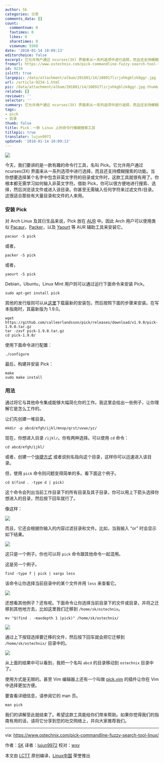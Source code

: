 ```yaml
---
author: Sk
categories: 分享
comments_data: []
count:
  commentnum: 0
  favtimes: 0
  likes: 0
  sharetimes: 0
  viewnum: 5560
date: '2018-01-14 10:09:13'
editorchoice: false
excerpt: 它允许用户通过 ncurses(3X) 界面来从一系列选项中进行选择，而且还支持模糊搜索的功能。当你想要选择某个名字中包含非英文字符的目录或文件时，这款工具就很有用了。
fromurl: https://www.ostechnix.com/pick-commandline-fuzzy-search-tool-linux/
id: 9234
islctt: true
largepic: /data/attachment/album/201801/14/100917lirjxhkgblzk8ggr.jpg
url: /article-9234-1.html
pic: /data/attachment/album/201801/14/100917lirjxhkgblzk8ggr.jpg.thumb.jpg
related: []
reviewer: ''
selector: ''
summary: 它允许用户通过 ncurses(3X) 界面来从一系列选项中进行选择，而且还支持模糊搜索的功能。当你想要选择某个名字中包含非英文字符的目录或文件时，这款工具就很有用了。
tags:
- pick
- 目录
thumb: false
title: Pick：一款 Linux 上的命令行模糊搜索工具
titlepic: true
translator: lujun9972
updated: '2018-01-14 10:09:13'
---
```


![](/data/attachment/album/201801/14/100917lirjxhkgblzk8ggr.jpg)


今天，我们要讲的是一款有趣的命令行工具，名叫 Pick。它允许用户通过 ncurses(3X) 界面来从一系列选项中进行选择，而且还支持模糊搜索的功能。当你想要选择某个名字中包含非英文字符的目录或文件时，这款工具就很有用了。你根本都无需学习如何输入非英文字符。借助 Pick，你可以很方便地进行搜索、选择，然后浏览该文件或进入该目录。你甚至无需输入任何字符来过滤文件/目录。这很适合那些有大量目录和文件的人来用。


### 安装 Pick


对 Arch Linux 及其衍生品来说，Pick 放在 [AUR](https://aur.archlinux.org/packages/pick/) 中。因此 Arch 用户可以使用类似 [Pacaur](https://www.ostechnix.com/install-pacaur-arch-linux/)，[Packer](https://www.ostechnix.com/install-packer-arch-linux-2/)，以及 [Yaourt](https://www.ostechnix.com/install-yaourt-arch-linux/) 等 AUR 辅助工具来安装它。



```
pacaur -S pick

```

或者，



```
packer -S pick

```

或者，



```
yaourt -S pick

```

Debian，Ubuntu，Linux Mint 用户则可以通过运行下面命令来安装 Pick。



```
sudo apt-get install pick

```

其他的发行版则可以从[这里](https://github.com/calleerlandsson/pick/releases/)下载最新的安装包，然后按照下面的步骤来安装。在写本指南时，其最新版为 1.9.0。



```
wget https://github.com/calleerlandsson/pick/releases/download/v1.9.0/pick-1.9.0.tar.gz
tar -zxvf pick-1.9.0.tar.gz
cd pick-1.9.0/

```

使用下面命令进行配置：



```
./configure

```

最后，构建并安装 Pick：



```
make
sudo make install

```

### 用法


通过将它与其他命令集成能够大幅简化你的工作。我这里会给出一些例子，让你理解它是怎么工作的。


让们先创建一堆目录。



```
mkdir -p abcd/efgh/ijkl/mnop/qrst/uvwx/yz/

```

现在，你想进入目录 `/ijkl/`。你有两种选择。可以使用 `cd` 命令：



```
cd abcd/efgh/ijkl/

```

或者，创建一个[快捷方式](https://www.ostechnix.com/create-shortcuts-frequently-used-directories-shell/) 或者说别名指向这个目录，这样你可以迅速进入该目录。


但，使用 `pick` 命令则问题变得简单的多。看下面这个例子。



```
cd $(find . -type d | pick)

```

这个命令会列出当前工作目录下的所有目录及其子目录，你可以用上下箭头选择你想进入的目录，然后按下回车就行了。


像这样：


![](/data/attachment/album/201801/14/100918cickzh29hzi0dh5j.png)


而且，它还会根据你输入的内容过滤目录和文件。比如，当我输入 “or” 时会显示如下结果。


![](/data/attachment/album/201801/14/100919hmln3jlmsml4y84y.png)


这只是一个例子。你也可以将 `pick` 命令跟其他命令一起混用。


这是另一个例子。



```
find -type f | pick | xargs less

```

该命令让你选择当前目录中的某个文件并用 `less` 来查看它。


![](/data/attachment/album/201801/14/100920f1lzxbvbc11fvgfb.png)


还想看其他例子？还有呢。下面命令让你选择当前目录下的文件或目录，并将之迁移到其他地方去，比如这里我们迁移到 `/home/sk/ostechnix`。



```
mv "$(find . -maxdepth 1 |pick)" /home/sk/ostechnix/

```

![](/data/attachment/album/201801/14/100921zgy1kmsqdkk44c33.png)


通过上下按钮选择要迁移的文件，然后按下回车就会把它迁移到 `/home/sk/ostechnix/` 目录中的。


![](/data/attachment/album/201801/14/100921e6zi3pej3pteev7t.png)


从上面的结果中可以看到，我把一个名叫 `abcd` 的目录移动到 `ostechnix` 目录中了。


使用方式是无限的。甚至 Vim 编辑器上还有一个叫做 [pick.vim](https://github.com/calleerlandsson/pick.vim/) 的插件让你在 Vim 中选择更加方便。


要查看详细信息，请参阅它的 man 页。



```
man pick

```

我们的讲解至此就结束了。希望这款工具能给你们带来帮助。如果你觉得我们的指南有用的话，请将它分享到您的社交网络上，并向大家推荐我们。




---


via: <https://www.ostechnix.com/pick-commandline-fuzzy-search-tool-linux/>


作者：[SK](https://www.ostechnix.com/author/sk/) 译者：[lujun9972](https://github.com/lujun9972) 校对：[wxy](https://github.com/wxy)


本文由 [LCTT](https://github.com/LCTT/TranslateProject) 原创编译，[Linux中国](https://linux.cn/) 荣誉推出